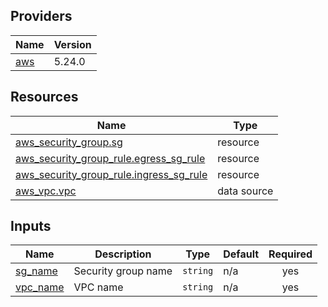 <!-- BEGIN_TF_DOCS -->


## Providers

| Name | Version |
|------|---------|
| <a name="provider_aws"></a> [aws](#provider\_aws) | 5.24.0 |

## Resources

| Name | Type |
|------|------|
| [aws_security_group.sg](https://registry.terraform.io/providers/hashicorp/aws/latest/docs/resources/security_group) | resource |
| [aws_security_group_rule.egress_sg_rule](https://registry.terraform.io/providers/hashicorp/aws/latest/docs/resources/security_group_rule) | resource |
| [aws_security_group_rule.ingress_sg_rule](https://registry.terraform.io/providers/hashicorp/aws/latest/docs/resources/security_group_rule) | resource |
| [aws_vpc.vpc](https://registry.terraform.io/providers/hashicorp/aws/latest/docs/data-sources/vpc) | data source |

## Inputs

| Name | Description | Type | Default | Required |
|------|-------------|------|---------|:--------:|
| <a name="input_sg_name"></a> [sg\_name](#input\_sg\_name) | Security group name | `string` | n/a | yes |
| <a name="input_vpc_name"></a> [vpc\_name](#input\_vpc\_name) | VPC name | `string` | n/a | yes |
<!-- END_TF_DOCS -->
